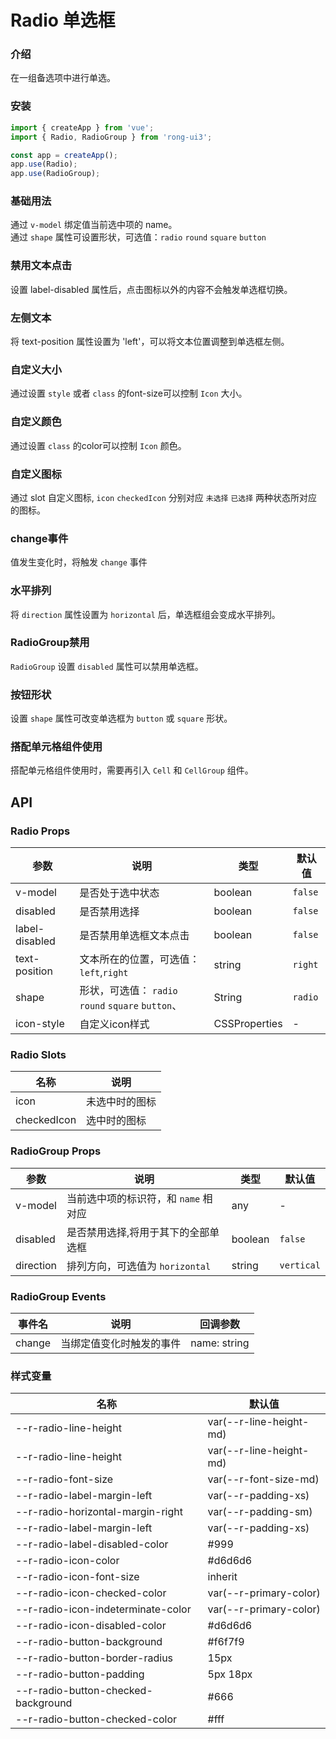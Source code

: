 # Radio 单选框

### 介绍

在一组备选项中进行单选。

### 安装

``` ts
import { createApp } from 'vue';
import { Radio, RadioGroup } from 'rong-ui3';

const app = createApp();
app.use(Radio);
app.use(RadioGroup);
```

### 基础用法
通过 `v-model` 绑定值当前选中项的 name。  
通过 `shape` 属性可设置形状，可选值：`radio` `round` `square` `button`
<script setup>
  import Base from './demo/Base.vue?raw'
</script>
<HljsBlock :code="Base"></HljsBlock>


### 禁用文本点击
设置 label-disabled 属性后，点击图标以外的内容不会触发单选框切换。
<script setup>
  import LabelDisabled from './demo/LabelDisabled.vue?raw'
</script>
<HljsBlock :code="LabelDisabled"></HljsBlock>



### 左侧文本
将 text-position 属性设置为 'left'，可以将文本位置调整到单选框左侧。
<script setup>
  import TextPosition from './demo/TextPosition.vue?raw'
</script>
<HljsBlock :code="TextPosition"></HljsBlock>


### 自定义大小
通过设置 `style` 或者 `class` 的font-size可以控制 `Icon` 大小。 
<script setup>
  import CustomSize from './demo/CustomSize.vue?raw'
</script>
<HljsBlock :code="CustomSize"></HljsBlock>



### 自定义颜色
通过设置 `class` 的color可以控制 `Icon` 颜色。 
<script setup>
  import CustomColor from './demo/CustomColor.vue?raw'
</script>
<HljsBlock :code="CustomColor"></HljsBlock>


### 自定义图标
通过 slot 自定义图标, `icon` `checkedIcon` 分别对应 `未选择` `已选择`  两种状态所对应的图标。
<script setup>
  import IconSlot from './demo/IconSlot.vue?raw'
</script>
<HljsBlock :code="IconSlot"></HljsBlock>


### change事件
值发生变化时，将触发 `change` 事件
<script setup>
  import Event from './demo/Event.vue?raw'
</script>
<HljsBlock :code="Event"></HljsBlock>



### 水平排列
将 `direction` 属性设置为 `horizontal` 后，单选框组会变成水平排列。
<script setup>
  import Direction from './demo/Direction.vue?raw'
</script>
<HljsBlock :code="Direction"></HljsBlock>


### RadioGroup禁用
`RadioGroup` 设置 `disabled` 属性可以禁用单选框。
<script setup>
  import GroupDisabled from './demo/GroupDisabled.vue?raw'
</script>
<HljsBlock :code="GroupDisabled"></HljsBlock>



### 按钮形状
设置 `shape` 属性可改变单选框为 `button` 或 `square` 形状。
<script setup>
  import Shape from './demo/Shape.vue?raw'
</script>
<HljsBlock :code="Shape"></HljsBlock>


### 搭配单元格组件使用
搭配单元格组件使用时，需要再引入 `Cell` 和 `CellGroup` 组件。
<script setup>
  import CellGroup from './demo/CellGroup.vue?raw'
</script>
<HljsBlock :code="CellGroup"></HljsBlock>


## API

### Radio Props

| 参数           | 说明                                            | 类型          | 默认值  |
|----------------|-----------------------------------------------|---------------|---------|
| v-model        | 是否处于选中状态                                | boolean       | `false` |
| disabled       | 是否禁用选择                                    | boolean       | `false` |
| label-disabled | 是否禁用单选框文本点击                          | boolean       | `false` |
| text-position  | 文本所在的位置，可选值：`left`,`right`            | string        | `right` |
| shape          | 形状，可选值： `radio` `round` `square` `button`、 | String        | `radio` |
| icon-style     | 自定义icon样式                                  | CSSProperties | -       |


### Radio Slots
| 名称          | 说明           |
|---------------|--------------|
| icon          | 未选中时的图标 |
| checkedIcon   | 选中时的图标   |


### RadioGroup Props
| 参数      | 说明                                                           | 类型    | 默认值     |
|-----------|--------------------------------------------------------------|---------|------------|
| v-model   | 当前选中项的标识符，和 `name` 相对应                            | any   | -          |
| disabled  | 是否禁用选择,将用于其下的全部单选框                            | boolean | `false`    |
| direction | 排列方向，可选值为 `horizontal`                                 | string  | `vertical` |



### RadioGroup Events

| 事件名 | 说明                     | 回调参数     |
|--------|------------------------|--------------|
| change | 当绑定值变化时触发的事件 | name: string |


### 样式变量

| 名称                                   | 默认值                  |
|----------------------------------------|-------------------------|
| --r-radio-line-height               | var(--r-line-height-md) |
| --r-radio-line-height               | var(--r-line-height-md) |
| --r-radio-font-size                 | var(--r-font-size-md)   |
| --r-radio-label-margin-left         | var(--r-padding-xs)     |
| --r-radio-horizontal-margin-right   | var(--r-padding-sm)     |
| --r-radio-label-margin-left         | var(--r-padding-xs)     |
| --r-radio-label-disabled-color      | #999                    |
| --r-radio-icon-color                | #d6d6d6                 |
| --r-radio-icon-font-size            | inherit                 |
| --r-radio-icon-checked-color        | var(--r-primary-color)  |
| --r-radio-icon-indeterminate-color  | var(--r-primary-color)  |
| --r-radio-icon-disabled-color       | #d6d6d6                 |
| --r-radio-button-background         | #f6f7f9                 |
| --r-radio-button-border-radius      | 15px                    |
| --r-radio-button-padding            | 5px 18px                |
| --r-radio-button-checked-background | #666                    |
| --r-radio-button-checked-color      | #fff                    |